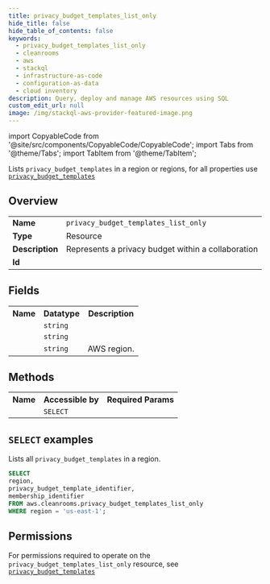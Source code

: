 ```yaml
---
title: privacy_budget_templates_list_only
hide_title: false
hide_table_of_contents: false
keywords:
  - privacy_budget_templates_list_only
  - cleanrooms
  - aws
  - stackql
  - infrastructure-as-code
  - configuration-as-data
  - cloud inventory
description: Query, deploy and manage AWS resources using SQL
custom_edit_url: null
image: /img/stackql-aws-provider-featured-image.png
---
```


import CopyableCode from '@site/src/components/CopyableCode/CopyableCode';
import Tabs from '@theme/Tabs';
import TabItem from '@theme/TabItem';

Lists <code>privacy_budget_templates</code> in a region or regions, for all properties use <a href="/services/serviceName/privacy_budget_templates/"><code>privacy_budget_templates</code></a>

## Overview
<table>
<tbody>
<tr><td><b>Name</b></td><td><code>privacy_budget_templates_list_only</code></td></tr>
<tr><td><b>Type</b></td><td>Resource</td></tr>
<tr><td><b>Description</b></td><td>Represents a privacy budget within a collaboration</td></tr>
<tr><td><b>Id</b></td><td><CopyableCode code="aws.cleanrooms.privacy_budget_templates_list_only" /></td></tr>
</tbody>
</table>

## Fields
<table>
<tbody>
<tr><th>Name</th><th>Datatype</th><th>Description</th></tr><tr><td><CopyableCode code="privacy_budget_template_identifier" /></td><td><code>string</code></td><td></td></tr>
<tr><td><CopyableCode code="membership_identifier" /></td><td><code>string</code></td><td></td></tr>
<tr><td><CopyableCode code="region" /></td><td><code>string</code></td><td>AWS region.</td></tr>
</tbody>
</table>

## Methods

<table>
<tbody>
  <tr>
    <th>Name</th>
    <th>Accessible by</th>
    <th>Required Params</th>
  </tr>
  <tr>
    <td><CopyableCode code="list_resources" /></td>
    <td><code>SELECT</code></td>
    <td><CopyableCode code="region" /></td>
  </tr>
</tbody>
</table>

## `SELECT` examples
Lists all <code>privacy_budget_templates</code> in a region.
```sql
SELECT
region,
privacy_budget_template_identifier,
membership_identifier
FROM aws.cleanrooms.privacy_budget_templates_list_only
WHERE region = 'us-east-1';
```


## Permissions

For permissions required to operate on the <code>privacy_budget_templates_list_only</code> resource, see <a href="/services/cleanrooms/privacy_budget_templates/#permissions"><code>privacy_budget_templates</code></a>

